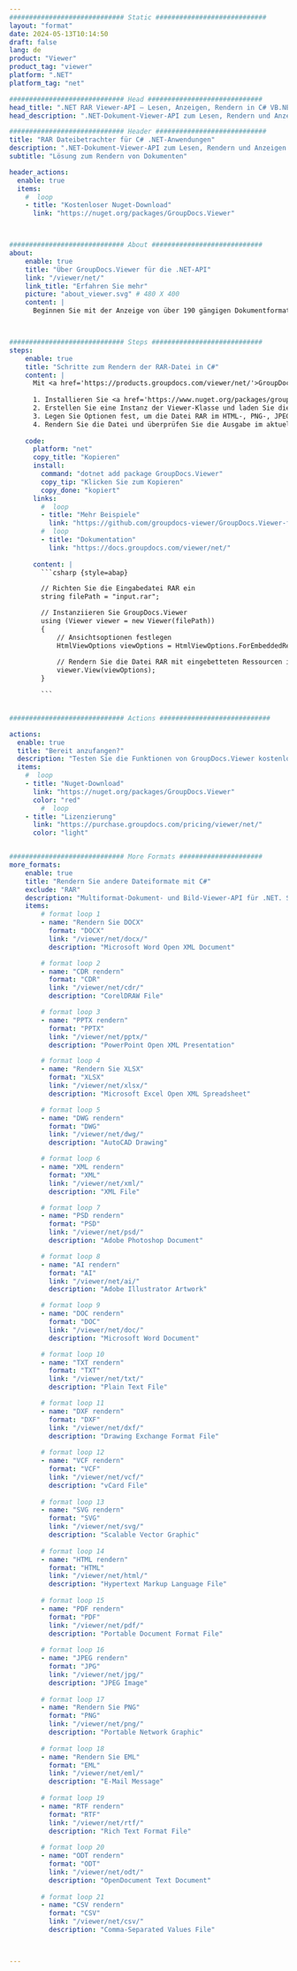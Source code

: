 ```yaml
---
############################# Static ############################
layout: "format"
date: 2024-05-13T10:14:50
draft: false
lang: de
product: "Viewer"
product_tag: "viewer"
platform: ".NET"
platform_tag: "net"

############################# Head #############################
head_title: ".NET RAR Viewer-API – Lesen, Anzeigen, Rendern in C# VB.NET"
head_description: ".NET-Dokument-Viewer-API zum Lesen, Rendern und Anzeigen von RAR in allen Arten von C#-, ASP.NET-, VB.NET- und .NET Core-Anwendungen."

############################# Header ############################
title: "RAR Dateibetrachter für C# .NET-Anwendungen" 
description: ".NET-Dokument-Viewer-API zum Lesen, Rendern und Anzeigen von RAR-Dateien in allen Arten von C#-, ASP.NET-, VB.NET- und .NET Core-Anwendungen. Zeigen Sie die gerenderten Dateien mit echter Formatierung und echtem Layout in HTML5, PDF oder als Bild an, indem Sie ein paar Codezeilen verwenden." 
subtitle: "Lösung zum Rendern von Dokumenten" 

header_actions:
  enable: true
  items:
    #  loop
    - title: "Kostenloser Nuget-Download"
      link: "https://nuget.org/packages/GroupDocs.Viewer"



############################# About ############################
about:
    enable: true
    title: "Über GroupDocs.Viewer für die .NET-API"
    link: "/viewer/net/"
    link_title: "Erfahren Sie mehr"
    picture: "about_viewer.svg" # 480 X 400
    content: |
      Beginnen Sie mit der Anzeige von über 190 gängigen Dokumentformaten in Ihren .NET-Anwendungen mit GroupDocs.Viewer für .NET-APIs, indem Sie ein paar Codezeilen hinzufügen. Entwickler können problemlos PDF-, Textverarbeitungs-, Excel-Tabellen-, Präsentations-, Visio-, Projekt-, Outlook- und viele andere gängige Dokumentformate im HTML5-, Bild- oder PDF-Modus anzeigen. Die Dokumentwiedergabe ist schnell, identisch mit der Originalquelldatei und erfordert keine Installation zusätzlicher Software oder anderer externer Bibliotheken.



############################# Steps ############################
steps:
    enable: true
    title: "Schritte zum Rendern der RAR-Datei in C#" 
    content: |
      Mit <a href='https://products.groupdocs.com/viewer/net/'>GroupDocs.Viewer</a> können Sie RAR in wenigen Schritten in HTML, JPEG, PNG oder PDF rendern.
      
      1. Installieren Sie <a href='https://www.nuget.org/packages/groupdocs.viewer'>GroupDocs.Viewer für .NET</a> mit Ihrem bevorzugten Paketmanager. 
      2. Erstellen Sie eine Instanz der Viewer-Klasse und laden Sie die Datei RAR mit dem vollständigen Pfad.  
      3. Legen Sie Optionen fest, um die Datei RAR im HTML-, PNG-, JPEG- oder PDF-Format zu rendern. 
      4. Rendern Sie die Datei und überprüfen Sie die Ausgabe im aktuellen Verzeichnis. 
   
    code:
      platform: "net"
      copy_title: "Kopieren"
      install:
        command: "dotnet add package GroupDocs.Viewer"
        copy_tip: "Klicken Sie zum Kopieren"
        copy_done: "kopiert"
      links:
        #  loop
        - title: "Mehr Beispiele"
          link: "https://github.com/groupdocs-viewer/GroupDocs.Viewer-for-.NET"
        #  loop
        - title: "Dokumentation"
          link: "https://docs.groupdocs.com/viewer/net/"
          
      content: |
        ```csharp {style=abap}

        // Richten Sie die Eingabedatei RAR ein
        string filePath = "input.rar";

        // Instanziieren Sie GroupDocs.Viewer
        using (Viewer viewer = new Viewer(filePath))
        {
            // Ansichtsoptionen festlegen
            HtmlViewOptions viewOptions = HtmlViewOptions.ForEmbeddedResources();
                
            // Rendern Sie die Datei RAR mit eingebetteten Ressourcen in HTML
            viewer.View(viewOptions);
        }

        ```            


############################# Actions ############################

actions:
  enable: true
  title: "Bereit anzufangen?"
  description: "Testen Sie die Funktionen von GroupDocs.Viewer kostenlos oder fordern Sie eine Lizenz an"
  items:
    #  loop
    - title: "Nuget-Download"
      link: "https://nuget.org/packages/GroupDocs.Viewer"
      color: "red"
        #  loop
    - title: "Lizenzierung"
      link: "https://purchase.groupdocs.com/pricing/viewer/net/"
      color: "light"


############################# More Formats #####################
more_formats:
    enable: true
    title: "Rendern Sie andere Dateiformate mit C#"
    exclude: "RAR"
    description: "Multiformat-Dokument- und Bild-Viewer-API für .NET. Sehen Sie sich unten einige der beliebtesten Dateiformate ohne externe Viewer an."
    items: 
        # format loop 1
        - name: "Rendern Sie DOCX"
          format: "DOCX"
          link: "/viewer/net/docx/"
          description: "Microsoft Word Open XML Document" 

        # format loop 2
        - name: "CDR rendern" 
          format: "CDR"
          link: "/viewer/net/cdr/"
          description: "CorelDRAW File" 

        # format loop 3
        - name: "PPTX rendern"
          format: "PPTX"
          link: "/viewer/net/pptx/"
          description: "PowerPoint Open XML Presentation" 

        # format loop 4
        - name: "Rendern Sie XLSX"
          format: "XLSX"
          link: "/viewer/net/xlsx/"
          description: "Microsoft Excel Open XML Spreadsheet" 

        # format loop 5
        - name: "DWG rendern"
          format: "DWG"
          link: "/viewer/net/dwg/"
          description: "AutoCAD Drawing"

        # format loop 6
        - name: "XML rendern"
          format: "XML"
          link: "/viewer/net/xml/"
          description: "XML File"

        # format loop 7
        - name: "PSD rendern"
          format: "PSD"
          link: "/viewer/net/psd/"
          description: "Adobe Photoshop Document"

        # format loop 8
        - name: "AI rendern"
          format: "AI"
          link: "/viewer/net/ai/"
          description: "Adobe Illustrator Artwork"

        # format loop 9
        - name: "DOC rendern"
          format: "DOC"
          link: "/viewer/net/doc/"
          description: "Microsoft Word Document" 

        # format loop 10
        - name: "TXT rendern" 
          format: "TXT"
          link: "/viewer/net/txt/"
          description: "Plain Text File" 

        # format loop 11
        - name: "DXF rendern" 
          format: "DXF"
          link: "/viewer/net/dxf/"
          description: "Drawing Exchange Format File"  
          
        # format loop 12
        - name: "VCF rendern"
          format: "VCF"
          link: "/viewer/net/vcf/"
          description: "vCard File"  
              
        # format loop 13
        - name: "SVG rendern"
          format: "SVG"
          link: "/viewer/net/svg/"
          description: "Scalable Vector Graphic" 
          
        # format loop 14
        - name: "HTML rendern"
          format: "HTML"
          link: "/viewer/net/html/"
          description: "Hypertext Markup Language File" 
          
        # format loop 15
        - name: "PDF rendern"
          format: "PDF"
          link: "/viewer/net/pdf/"
          description: "Portable Document Format File"
          
        # format loop 16
        - name: "JPEG rendern"
          format: "JPG"
          link: "/viewer/net/jpg/"
          description: "JPEG Image"
          
        # format loop 17
        - name: "Rendern Sie PNG"
          format: "PNG"
          link: "/viewer/net/png/"
          description: "Portable Network Graphic" 
          
        # format loop 18
        - name: "Rendern Sie EML"
          format: "EML"
          link: "/viewer/net/eml/"
          description: "E-Mail Message" 
          
        # format loop 19
        - name: "RTF rendern"
          format: "RTF"
          link: "/viewer/net/rtf/"
          description: "Rich Text Format File" 
          
        # format loop 20
        - name: "ODT rendern"
          format: "ODT"
          link: "/viewer/net/odt/"
          description: "OpenDocument Text Document" 
          
        # format loop 21
        - name: "CSV rendern"
          format: "CSV"
          link: "/viewer/net/csv/"
          description: "Comma-Separated Values File" 



---
```

